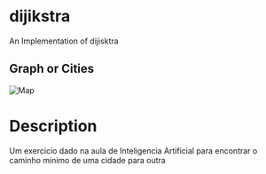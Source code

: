 # dijikstra
An Implementation of dijisktra

## Graph or Cities
![Map](https://github.com/vybraan/dijikstra/blob/main/GraphImage.png)

# Description
Um exercicio dado na aula de Inteligencia Artificial para encontrar o caminho minimo de uma cidade para outra
